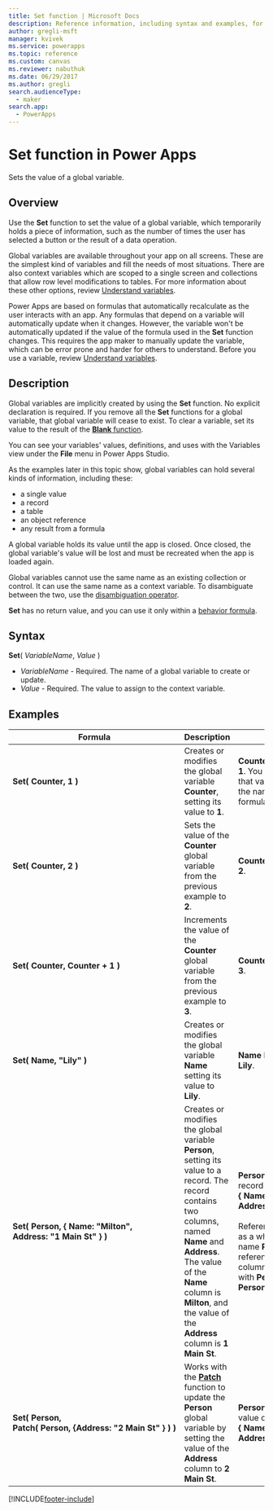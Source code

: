 ```yaml
---
title: Set function | Microsoft Docs
description: Reference information, including syntax and examples, for the Set function in Power Apps
author: gregli-msft
manager: kvivek
ms.service: powerapps
ms.topic: reference
ms.custom: canvas
ms.reviewer: nabuthuk
ms.date: 06/29/2017
ms.author: gregli
search.audienceType: 
  - maker
search.app: 
  - PowerApps
---
```

# Set function in Power Apps
Sets the value of a global variable.

## Overview
Use the **Set** function to set the value of a global variable, which temporarily holds a piece of information, such as the number of times the user has selected a button or the result of a data operation.  

Global variables are available throughout your app on all screens. These are the simplest kind of variables and fill the needs of most situations. There are also context variables which are scoped to a single screen and collections that allow row level modifications to tables. For more information about these other options, review [Understand variables](../working-with-variables.md).

Power Apps are based on formulas that automatically recalculate as the user interacts with an app. Any formulas that depend on a variable will automatically update when it changes. However, the variable won't be automatically updated if the value of the formula used in the **Set** function changes. This requires the app maker to manually update the variable, which can be error prone and harder for others to understand. Before you use a variable, review [Understand variables](../working-with-variables.md).

## Description
Global variables are implicitly created by using the **Set** function. No explicit declaration is required. If you remove all the **Set** functions for a global variable, that global variable will cease to exist. To clear a variable, set its value to the result of the [**Blank** function](function-isblank-isempty.md).

You can see your variables' values, definitions, and uses with the Variables view under the **File** menu in Power Apps Studio.

As the examples later in this topic show, global variables can hold several kinds of information, including these:

* a single value
* a record
* a table
* an object reference
* any result from a formula

A global variable holds its value until the app is closed.  Once closed, the global variable's value will be lost and must be recreated when the app is loaded again.

Global variables cannot use the same name as an existing collection or control.  It can use the same name as a context variable.  To disambiguate between the two, use the [disambiguation operator](operators.md#disambiguation-operator).

**Set** has no return value, and you can use it only within a [behavior formula](../working-with-formulas-in-depth.md).

## Syntax
**Set**( *VariableName*, *Value* )

* *VariableName* - Required.  The name of a global variable to create or update.
* *Value* - Required.  The value to assign to the context variable.

## Examples

| Formula | Description | Result |
| --- | --- | --- |
| **Set(&nbsp;Counter,&nbsp;1&nbsp;)** |Creates or modifies the global variable **Counter**, setting its value to **1**. |**Counter** has the value **1**. You can reference that variable by using the name **Counter** in a formula on any screen. |
| **Set(&nbsp;Counter,&nbsp;2&nbsp;)** |Sets the value of the **Counter** global variable from the previous example to **2**. |**Counter** has the value **2**. |
| **Set(&nbsp;Counter,&nbsp;Counter + 1&nbsp;)** |Increments the value of the **Counter** global variable from the previous example to **3**. |**Counter** has the value **3**. |
| **Set(&nbsp;Name,&nbsp;"Lily" )** |Creates or modifies the global variable **Name** setting its value to **Lily**. |**Name** has the value **Lily**. |
| **Set(&nbsp;Person,&nbsp;{&nbsp;Name:&nbsp;"Milton", Address:&nbsp;"1&nbsp;Main&nbsp;St"&nbsp;} )** |Creates or modifies the global variable **Person**, setting its value to a record. The record contains two columns, named **Name** and **Address**. The value of the **Name** column is **Milton**, and the value of the **Address** column is **1 Main St**. |**Person** has the value of record **{&nbsp;Name:&nbsp;"Milton", Address:&nbsp;"1&nbsp;Main&nbsp;St"&nbsp;}**.<br><br>Reference this record as a whole with the name **Person**, or reference an individual column of this record with **Person.Name** or **Person.Address**. |
| **Set(&nbsp;Person, Patch(&nbsp;Person,&nbsp;{Address:&nbsp;"2&nbsp;Main&nbsp;St"&nbsp;}&nbsp;)&nbsp;)** |Works with the **[Patch](function-patch.md)** function to update the **Person** global variable by setting the value of the **Address** column to **2 Main St**. |**Person** now has the value of record **{&nbsp;Name:&nbsp;"Milton", Address:&nbsp;"2&nbsp;Main&nbsp;St"&nbsp;}**. |



[!INCLUDE[footer-include](../../../includes/footer-banner.md)]